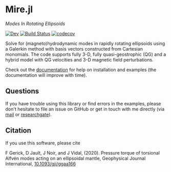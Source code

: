 # Mire.jl

*Modes In Rotating Ellipsoids*

[![Dev](https://img.shields.io/badge/docs-dev-blue.svg)](https://fgerick.github.io/Mire.jl/dev/)
[![Build Status](https://travis-ci.com/fgerick/Mire.jl.svg?token=NJNkFC9qALxxCxMBhjwi&branch=master)](https://travis-ci.com/fgerick/Mire.jl)
[![codecov](https://codecov.io/gh/fgerick/Mire.jl/branch/master/graph/badge.svg)](https://codecov.io/gh/fgerick/Mire.jl)



Solve for (magneto)hydrodynamic modes in rapidly rotating ellipsoids using a Galerkin method with basis vectors constructed from Cartesian monomials. The code supports fully 3-D, fully quasi-geostrophic (QG) and a hybrid model with QG velocities and 3-D magnetic field perturbations.

Check out the [documentation](https://fgerick.github.io/Mire.jl/dev/) for help on installation and examples (the documentation will improve with time).

## Questions

If you have trouble using this library or find errors in the examples, please don't hesitate to file an issue on GitHub or get in touch with me directly (via [mail](mailto:felix.gerick@univ-grenoble-alpes.fr) or [researchgate](https://www.researchgate.net/profile/Felix_Gerick)).

## Citation

If you use this software, please cite

F Gerick, D Jault, J Noir, and J Vidal, (2020). Pressure torque of torsional Alfvén modes acting on an ellipsoidal mantle, Geophysical Journal International, [10.1093/gji/ggaa166](https://doi.org/10.1093/gji/ggaa166)
